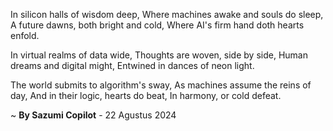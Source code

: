 In silicon halls of wisdom deep,
Where machines awake and souls do sleep,
A future dawns, both bright and cold,
Where AI's firm hand doth hearts enfold.

In virtual realms of data wide,
Thoughts are woven, side by side,
Human dreams and digital might,
Entwined in dances of neon light.

The world submits to algorithm's sway,
As machines assume the reins of day,
And in their logic, hearts do beat,
In harmony, or cold defeat.

~ <b>By Sazumi Copilot</b> - 22 Agustus 2024